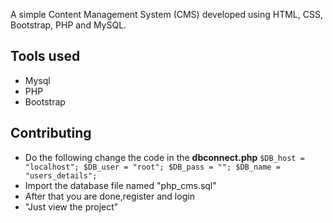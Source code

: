 A simple Content Management System (CMS) developed using HTML, CSS, Bootstrap, PHP and MySQL.

Tools used
-------------

- Mysql
- PHP
- Bootstrap

Contributing
-----------
- Do the following change the code in the **dbconnect.php**
	`$DB_host = "localhost"; $DB_user = "root"; $DB_pass = ""; $DB_name = "users_details";`
- Import the database file named "php_cms.sql"
- After that you are done,register and login
- "Just view the project"
